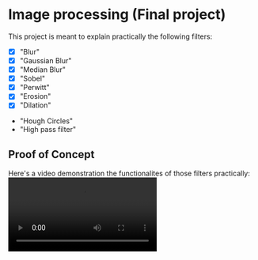 # Image processing (Final project)

This project is meant to explain practically the following filters:

- [x] "Blur"
- [x] "Gaussian Blur"
- [x] "Median Blur"
- [x] "Sobel"
- [x] "Perwitt"
- [x] "Erosion"
- [x] "Dilation"
- "Hough Circles"
- "High pass filter"

## Proof of Concept

Here's a video demonstration the functionalites of those filters practically:
![](./image-processing-poc.mkv)
